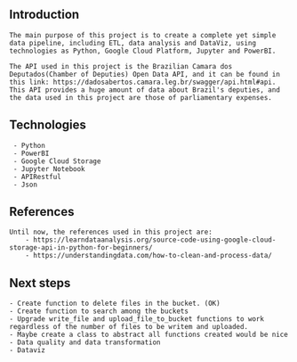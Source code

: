 ## Introduction

    The main purpose of this project is to create a complete yet simple data pipeline, including ETL, data analysis and DataViz, using technologies as Python, Google Cloud Platform, Jupyter and PowerBI.

    The API used in this project is the Brazilian Camara dos Deputados(Chamber of Deputies) Open Data API, and it can be found in this link: https://dadosabertos.camara.leg.br/swagger/api.html#api. This API provides a huge amount of data about Brazil's deputies, and the data used in this project are those of parliamentary expenses.

## Technologies
     - Python
     - PowerBI
     - Google Cloud Storage
     - Jupyter Notebook
     - APIRestful
     - Json

## References
    Until now, the references used in this project are:
        - https://learndataanalysis.org/source-code-using-google-cloud-storage-api-in-python-for-beginners/
        - https://understandingdata.com/how-to-clean-and-process-data/
  
## Next steps
    - Create function to delete files in the bucket. (OK)
    - Create function to search among the buckets
    - Upgrade write_file and upload_file_to_bucket functions to work regardless of the number of files to be writem and uploaded.
    - Maybe create a class to abstract all functions created would be nice
    - Data quality and data transformation
    - Dataviz

  


